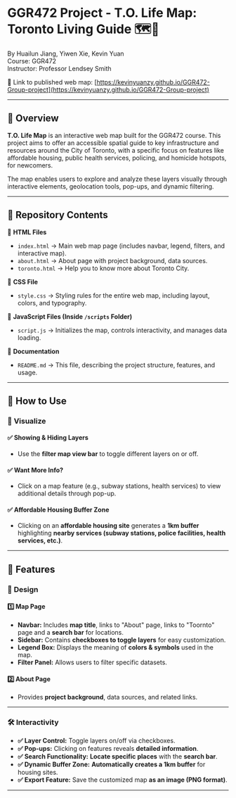# GGR472 Project - T.O. Life Map: Toronto Living Guide 🗺️🌆

By Huailun Jiang, Yiwen Xie, Kevin Yuan  
Course: GGR472   
Instructor: Professor Lendsey Smith

🔗 Link to published web map: [https://kevinyuanzy.github.io/GGR472-Group-project](https://kevinyuanzy.github.io/GGR472-Group-project)

---

## 📌 Overview

**T.O. Life Map** is an interactive web map built for the GGR472 course. This project aims to offer an accessible spatial guide to key infrastructure and resources around the City of Toronto, with a specific focus on features like affordable housing, public health services, policing, and homicide hotspots, for newcomers.

The map enables users to explore and analyze these layers visually through interactive elements, geolocation tools, pop-ups, and dynamic filtering.

---

## 📁 Repository Contents

📌 **HTML Files**
- `index.html` → Main web map page (includes navbar, legend, filters, and interactive map).
- `about.html` → About page with project background, data sources.
- `toronto.html` → Help you to know more about Toronto City.

📌 **CSS File**
- `style.css` → Styling rules for the entire web map, including layout, colors, and typography.

📌 **JavaScript Files (Inside `/scripts` Folder)**
- `script.js` → Initializes the map, controls interactivity, and manages data loading.

📌 **Documentation**
- `README.md` → This file, describing the project structure, features, and usage.

---

## 🚀 How to Use

### 🔎 **Visualize**
#### ✅ Showing & Hiding Layers
- Use the **filter map view bar** to toggle different layers on or off.

#### ✅ Want More Info?
- Click on a map feature (e.g., subway stations, health services) to view additional details through pop-up.

#### ✅ Affordable Housing Buffer Zone
- Clicking on an **affordable housing site** generates a **1km buffer** highlighting **nearby services (subway stations, police facilities, health services, etc.)**.

---

## 🎨 Features

### 📍 **Design**
#### **1️⃣ Map Page**
- **Navbar:** Includes **map title**, links to "About" page, links to "Toornto" page and a **search bar** for locations.
- **Sidebar:** Contains **checkboxes to toggle layers** for easy customization.
- **Legend Box:** Displays the meaning of **colors & symbols** used in the map.
- **Filter Panel:** Allows users to filter specific datasets.

#### **2️⃣ About Page**
- Provides **project background**, data sources, and related links.

---


### 🛠️ **Interactivity**
- **✅ Layer Control:** Toggle layers on/off via checkboxes.
- **✅ Pop-ups:** Clicking on features reveals **detailed information**.
- **✅ Search Functionality:** **Locate specific places** with the **search bar**.
- **✅ Dynamic Buffer Zone:** **Automatically creates a 1km buffer** for housing sites.
- **✅ Export Feature:** Save the customized map **as an image (PNG format)**.

---